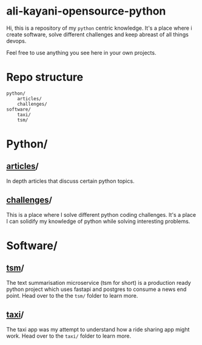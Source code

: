 # ali-kayani-opensource-python

Hi, this is a repository of my `python` centric knowledge. It's a place where i create software, solve different challenges and keep abreast of all things devops.

Feel free to use anything you see here in your own projects.

# Repo structure

```
python/
    articles/
    challenges/
software/
    taxi/
    tsm/
```

# Python/

## [articles](python/articles/)/

In depth articles that discuss certain python topics.

## [challenges](python/challenges/)/

This is a place where I solve different python coding challenges. It's a place I can solidify my knowledge of python while solving interesting problems.
# Software/
## [tsm](software/tsm/)/

The text summarisation microservice (tsm for short) is a production ready python project which uses fastapi and postgres to consume a news end point. Head over to the the `tsm/` folder to learn more.

## [taxi](software/taxi/)/

The taxi app was my attempt to understand how a ride sharing app might work. Head over to the `taxi/` folder to learn more.